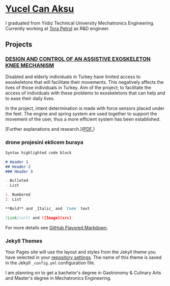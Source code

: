 # [Yucel Can Aksu](https://www.google.com/search?q=monke&sxsrf=AOaemvK7QLndTZwyJXaDeKYs5kzRtt_MZg:1632836130852&source=lnms&tbm=isch&sa=X&ved=2ahUKEwj_7rfM5KHzAhVx_rsIHRz1A6wQ_AUoAXoECAEQAw&cshid=1632836294410727&biw=1920&bih=912&dpr=1#imgrc=lixqW2kbdDngVM)

I graduated from Yıldız Technical University Mechatronics Engineering. Currently working at [Tora Petrol](https://torapetrol.com) as R&D engineer.

## Projects
### [DESIGN AND CONTROL OF AN ASSISTIVE EXOSKELETON KNEE MECHANISM](https://youtu.be/8KTMSBecCQ8)

Disabled and elderly individuals in Turkey have limited access to exoskeletons that will facilitate their movements. This negatively affects the lives of those individuals in Turkey. Aim of the project; to facilitate the access of individuals with these problems to exoskeletons that can help and to ease their daily lives.

In the project, intent determination is made with force sensors placed under the feet. The engine and spring system are used together to support the movement of the user, thus a more efficient system has been established.

[Further explanations and research.](<a href="yucelcanaksu.github.io/design_and_control_of_an_assistive_exoskeleton_knee_mechanism.pdf.pdf" target="_blank">PDF.</a>)

### drone projesini eklicem buraya

```markdown
Syntax highlighted code block

# Header 1
## Header 2
### Header 3

- Bulleted
- List

1. Numbered
2. List

**Bold** and _Italic_ and `Code` text

[Link](url) and ![Image](src)
```

For more details see [GitHub Flavored Markdown](https://guides.github.com/features/mastering-markdown/).

### Jekyll Themes

Your Pages site will use the layout and styles from the Jekyll theme you have selected in your [repository settings](https://github.com/yucelcanaksu/yucelcanaksu.github.io/settings/pages). The name of this theme is saved in the Jekyll `_config.yml` configuration file.


I am planning on to get a bachelor's degree in Gastronomy & Culinary Arts and Master's degree in Mechatronics Engineering.
